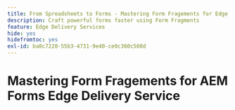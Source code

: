 ```yaml
---
title: From Spreadsheets to Forms - Mastering Form Fragements for Edge Delivery Forms
description: Craft powerful forms faster using Form Fragments
feature: Edge Delivery Services
hide: yes
hidefromtoc: yes
exl-id: ba8c7220-55b3-4731-9e40-ce0c360c508d
---
```

# Mastering Form Fragements for AEM Forms Edge Delivery Service
